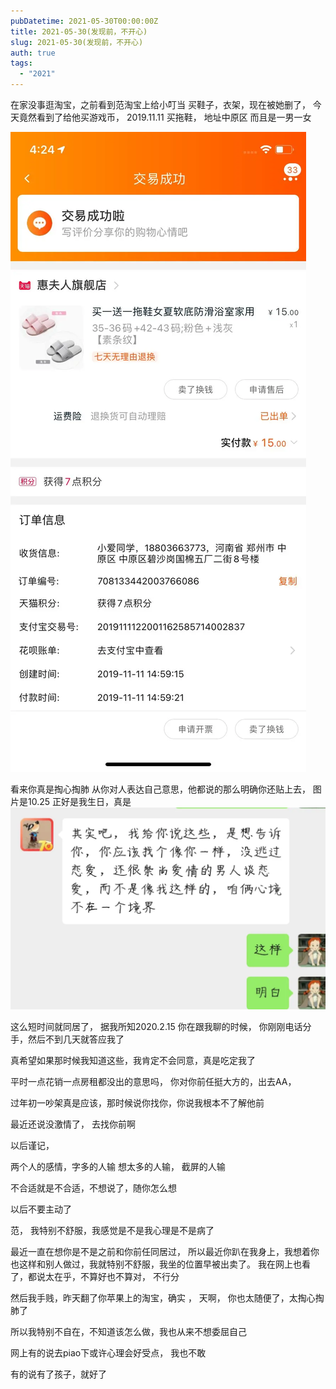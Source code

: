 ```yaml
---
pubDatetime: 2021-05-30T00:00:00Z
title: 2021-05-30(发现前，不开心)
slug: 2021-05-30(发现前，不开心)
auth: true
tags:
  - "2021"
---
```


在家没事逛淘宝，之前看到范淘宝上给小叮当 买鞋子，衣架，现在被她删了，
今天竟然看到了给他买游戏币， 2019.11.11 买拖鞋， 地址中原区
而且是一男一女

![4b6caae742157a2fce6cef92a6fe7ed.jpg](../../img/6904315-224d9bc42f96d4d4.jpg)

看来你真是掏心掏肺
从你对人表达自己意思，他都说的那么明确你还贴上去， 图片是10.25 正好是我生日，真是
![a2f2b952bdb6476f4bb2584b4691f97.jpg](../../img/6904315-d3ff9c62a75b0827.jpg)

这么短时间就同居了， 据我所知2020.2.15 你在跟我聊的时候， 你刚刚电话分手，然后不到几天就答应我了

真希望如果那时候我知道这些，我肯定不会同意，真是吃定我了

平时一点花销一点房租都没出的意思吗， 你对你前任挺大方的，出去AA，

过年初一吵架真是应该，那时候说你找你，你说我根本不了解他前

最近还说没激情了， 去找你前啊

以后谨记，

两个人的感情，字多的人输
想太多的人输， 截屏的人输

不合适就是不合适，不想说了，随你怎么想

以后不要主动了

范， 我特别不舒服，我感觉是不是我心理是不是病了

最近一直在想你是不是之前和你前任同居过， 所以最近你趴在我身上，我想着你也这样和别人做过，我就特别不舒服，我坐的位置早被出卖了。 我在网上也看了，都说太在乎，不算好也不算对，
不行分

然后我手贱，昨天翻了你苹果上的淘宝，确实 ， 天啊， 你也太随便了，太掏心掏肺了

所以我特别不自在，不知道该怎么做，我也从来不想委屈自己

网上有的说去piao下或许心理会好受点， 我也不敢

有的说有了孩子，就好了

